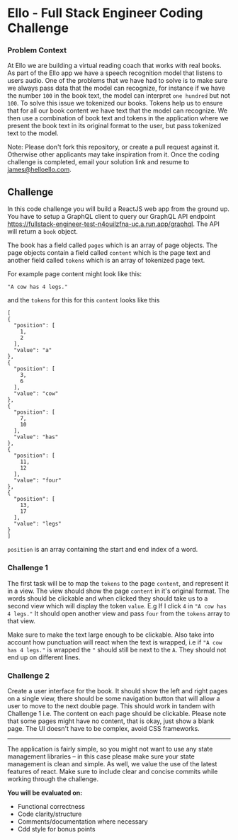 # Ello - Full Stack Engineer Coding Challenge

### Problem Context

At Ello we are building a virtual reading coach that works with real books. As part of the Ello app we have a speech recognition model that listens to users audio. One of the problems that we have had to solve is to make sure we always pass data that the model can recognize, for instance if we have the number `100` in the book text, the model can interpret `one hundred` but not `100`. To solve this issue we tokenized our books. Tokens help us to ensure that for all our book content we have text that the model can recognize. We then use a combination of book text and tokens in the application where we present the book text in its original format to the user, but pass tokenized text to the model.

Note: Please don't fork this repository, or create a pull request against it. Otherwise other applicants may take inspiration from it. Once the coding challenge is completed, email your solution link and resume to [james@helloello.com](mailto:james@helloello.com).

## Challenge

In this code challenge you will build a ReactJS web app from the ground up. You have to setup a GraphQL client to query our GraphQL API endpoint https://fullstack-engineer-test-n4ouilzfna-uc.a.run.app/graphql. The API will return a `book` object.

The book has a field called `pages` which is an array of page objects. The page objects contain a field called `content` which is the page text and another field called `tokens` which is an array of tokenized page text.

For example page content might look like this:

```
"A cow has 4 legs."
```

and the `tokens` for this for this `content` looks like this


```
[
{
  "position": [
    1,
    2
  ],
  "value": "a"
},
{
  "position": [
    3,
    6
  ],
  "value": "cow"
},
{
  "position": [
    7,
    10
  ],
  "value": "has"
},
{
  "position": [
    11,
    12
  ],
  "value": "four"
},
{
  "position": [
    13,
    17
  ],
  "value": "legs"
}
]
```

`position` is an array containing the start and end index of a word.

### Challenge 1

The first task will be to map the `tokens` to the page `content`, and represent it in a view. The view should show the page `content` in it's original format. The words should be clickable and when clicked they should take us to a second view which will display the token `value`. E.g If I click `4` in `"A cow has 4 legs."` It should open another view and pass `four` from the `tokens` array to that view.

Make sure to make the text large enough to be clickable. Also take into account how punctuation will react when the text is wrapped, i.e if `"A cow has 4 legs."` is wrapped the `"` should still be next to the `A`. They should not end up on different lines.

### Challenge 2

Create a user interface for the book. It should show the left and right pages on a single view, there should be some navigation button that will allow a user to move to the next double page. This should work in tandem with Challenge 1 i.e. The content on each page should be clickable. Please note that some pages might have no content, that is okay, just show a blank page. The UI doesn't have to be complex, avoid CSS frameworks.

___

The application is fairly simple, so you might not want to use any state management libraries – in this case please make sure your state management is clean and simple. As well, we value the use of the latest features of react. Make sure to include clear and concise commits while working through the challenge.

**You will be evaluated on:**

- Functional correctness
- Code clarity/structure
- Comments/documentation where necessary
- Cdd style for bonus points
